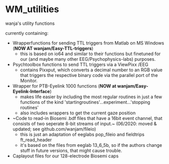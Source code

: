 # WM_utilities
wanja's utility functions

currently containing:
* Wrapperfunctions for sending TTL triggers from Matlab on MS Windows (__NOW AT wanjam/Easy-TTL-triggers__)
  * this is based on io64 and similar to their functions but finetuned for
    our (and maybe many other EEG/Psychophysics-labs) purposes.
* Psychtoolbox functions to send TTL triggers via a ViewPixx /EEG
  * contains Pixxput, which converts a decimal number to an RGB value that
    triggers the respective binary code via the parallel port of the Monitor.
* Wrapper for PTB-Eyelink 1000 functions (__NOW at wanjam/Easy-Eyelink-Interface__)
  * makes life easier by including the most regular routines in just a few
    functions of the kind 'startingroutines'...experiment...'stopping routines'
  * also includes wrappers to get the current gaze position
* ~Code to read-in Biosemi .bdf files that have a 16bit event channel, that
  consists of two seperate 8-bit streams of input.~ (06/2020: moved & updated; see github.com/wanjam/fileio)
  * this is just an adaptation of eeglabs pop_fileio and fieldtrips ft_read_header
  * it's based on the files from eeglab 13_6_5b, so if the authors change stuff in future versions, that might cause trouble.
* Caplayout files for our 128-electrode Biosemi caps
